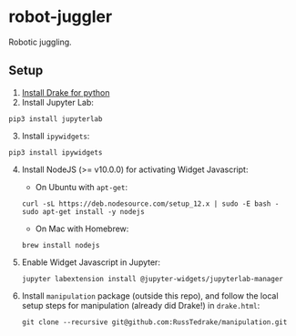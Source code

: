 # robot-juggler
Robotic juggling. 

## Setup
1. [Install Drake for python](https://drake.mit.edu/python_bindings.html)
2. Install Jupyter Lab:
```
pip3 install jupyterlab
```
3. Install `ipywidgets`:
```
pip3 install ipywidgets
```
4. Install NodeJS (>= v10.0.0) for activating Widget Javascript:
    - On Ubuntu with `apt-get`:
    ```
    curl -sL https://deb.nodesource.com/setup_12.x | sudo -E bash -
    sudo apt-get install -y nodejs
    ```

    - On Mac with Homebrew:
    ```
    brew install nodejs
    ```
5. Enable Widget Javascript in Jupyter:
    ```    
    jupyter labextension install @jupyter-widgets/jupyterlab-manager
    ```
6. Install `manipulation` package (outside this repo), and follow the local setup steps for manipulation (already did Drake!) in `drake.html`:
    ```
    git clone --recursive git@github.com:RussTedrake/manipulation.git
    ```
